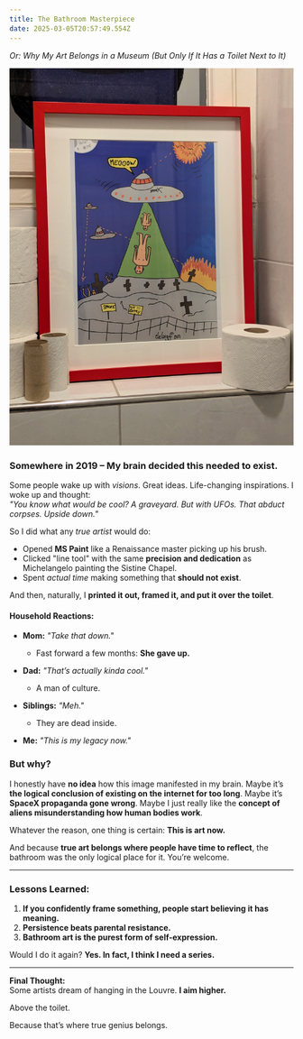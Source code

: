 ```yaml
---
title: The Bathroom Masterpiece
date: 2025-03-05T20:57:49.554Z
---
```

*Or: Why My Art Belongs in a Museum (But Only If It Has a Toilet Next to It)*

![Painting over the Toilet](/assets/images/klo.jpg "Painting over the Toilet")

### **Somewhere in 2019 – My brain decided this needed to exist.**

Some people wake up with *visions*. Great ideas. Life-changing inspirations. I woke up and thought:\
*"You know what would be cool? A graveyard. But with UFOs. That abduct corpses. Upside down."*

So I did what any *true artist* would do:

* Opened **MS Paint** like a Renaissance master picking up his brush.
* Clicked "line tool" with the same **precision and dedication** as Michelangelo painting the Sistine Chapel.
* Spent *actual time* making something that **should not exist**.

And then, naturally, I **printed it out, framed it, and put it over the toilet**.

#### **Household Reactions:**

* **Mom:** *"Take that down."*

  * Fast forward a few months: **She gave up.**
* **Dad:** *"That’s actually kinda cool."*

  * A man of culture.
* **Siblings:** *"Meh."*

  * They are dead inside.
* **Me:** *"This is my legacy now."*

### **But why?**

I honestly have **no idea** how this image manifested in my brain. Maybe it’s **the logical conclusion of existing on the internet for too long**. Maybe it’s **SpaceX propaganda gone wrong**. Maybe I just really like the **concept of aliens misunderstanding how human bodies work**.

Whatever the reason, one thing is certain: **This is art now.**

And because **true art belongs where people have time to reflect**, the bathroom was the only logical place for it. You’re welcome.

- - -

### **Lessons Learned:**

1. **If you confidently frame something, people start believing it has meaning.**
2. **Persistence beats parental resistance.**
3. **Bathroom art is the purest form of self-expression.**

Would I do it again? **Yes. In fact, I think I need a series.**

- - -

**Final Thought:**\
Some artists dream of hanging in the Louvre. **I aim higher.**

Above the toilet.

Because that’s where true genius belongs.
